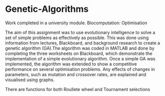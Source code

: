 # Genetic-Algorithms
Work completed in a university module. Biocomputation: Optimisation

The aim of this assignment was to use evolutionary intelligence to solve a set of simple problems as effectively as possible. This was done using information from lectures, Blackboard, and background research to create a genetic algorithm (GA).The algorithm was coded in MATLAB and done by completing the three worksheets on Blackboard, which demonstrate the implementation of a simple evolutionary algorithm. Once a simple GA was implemented, the algorithm was extended to show a competitive performance on several optimisation problems. Any effects of changes in parameters, such as mutation and crossover rates, are explained and visualised using graphs.

There are functions for both Roullete wheel and Tournament selections
